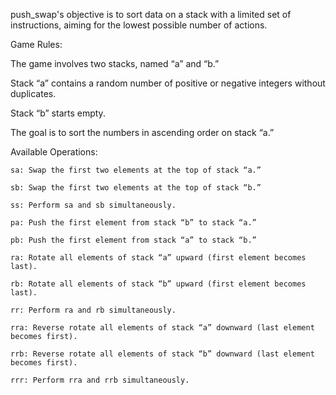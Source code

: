 push_swap's objective is to sort data on a stack with a limited set of instructions, aiming for the lowest possible 
number of actions.

Game Rules:

The game involves two stacks, named “a” and “b.”

Stack “a” contains a random number of positive or negative integers without duplicates.

Stack “b” starts empty.

The goal is to sort the numbers in ascending order on stack “a.”
  
Available Operations:

    sa: Swap the first two elements at the top of stack “a.”
    
    sb: Swap the first two elements at the top of stack “b.”
    
    ss: Perform sa and sb simultaneously.
    
    pa: Push the first element from stack “b” to stack “a.”
    
    pb: Push the first element from stack “a” to stack “b.”
    
    ra: Rotate all elements of stack “a” upward (first element becomes last).
    
    rb: Rotate all elements of stack “b” upward (first element becomes last).
    
    rr: Perform ra and rb simultaneously.
    
    rra: Reverse rotate all elements of stack “a” downward (last element becomes first).
    
    rrb: Reverse rotate all elements of stack “b” downward (last element becomes first).
    
    rrr: Perform rra and rrb simultaneously.
